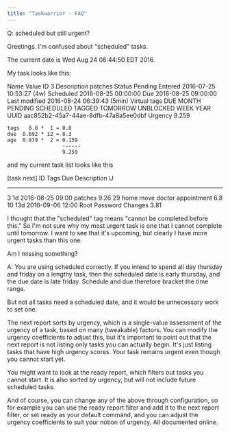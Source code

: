 ```yaml
---
title: "Taskwarrior - FAQ"
---
```


Q: scheduled but still urgent?

Greetings.
I'm confused about "scheduled" tasks.

The current date is Wed Aug 24 06:44:50 EDT 2016.

My task looks like this:

Name                Value
ID                  3
Description         patches
Status              Pending
Entered             2016-07-25 10:53:27 (4w)
Scheduled           2016-08-25 00:00:00
Due                 2016-08-25 09:00:00
Last modified       2016-08-24 06:39:43 (5min)
Virtual tags        DUE MONTH PENDING SCHEDULED TAGGED TOMORROW UNBLOCKED WEEK YEAR
UUID                aac852b2-45a7-44ae-8dfb-47a8a5ee0dbf
Urgency             9.259

    tags   0.8 *  1 = 0.8
    due  0.692 * 12 = 8.3
    age  0.079 *  2 = 0.159 
                      ------ 
                      9.259
and my current task list looks like this

[task next]
ID Tags           Due              Description               U
-- ---------- --- ---------------- ------------------------- ----
 3            1d  2016-08-25 09:00 patches                   9.26
29 home                            move doctor appointment    6.8
10           13d  2016-09-06 12:00 Root Password Changes     3.81

 
I thought that the "scheduled" tag means "cannot be completed before this."  So I'm not sure why my most urgent task is one that I cannot complete until tomorrow.
I want to see that it's upcoming, but clearly I have more urgent tasks than this one.

Am I missing something?

A: You are using scheduled correctly.
If you intend to spend all day thursday and friday on a lengthy task, then the scheduled date is early thursday, and the due date is late friday.
Schedule and due therefore bracket the time range.

But not all tasks need a scheduled date, and it would be unnecessary work to set one.

The next report sorts by urgency, which is a single-value assessment of the urgency of a task, based on many (tweakable) factors.
You can modify the urgency coefficients to adjust this, but it's important to point out that the next report is not listing only tasks you can actually begin.
It's just listing tasks that have high urgency scores.
Your task remains urgent even though you cannot start yet.

You might want to look at the ready report, which filters out tasks you cannot start.
It is also sorted by urgency, but will not include future scheduled tasks.

And of course, you can change any of the above through configuration, so for example you can use the ready report filter and add it to the next report filter, or set ready as your default command, and you can adjust the urgency coefficients to suit your notion of urgency.
All documented online.


